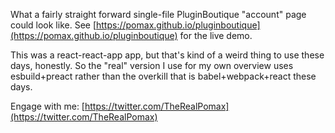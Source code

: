 What a fairly straight forward single-file PluginBoutique "account" page could look like. See [https://pomax.github.io/pluginboutique](https://pomax.github.io/pluginboutique) for the live demo.

This was a react-react-app app, but that's kind of a weird thing to use these days, honestly. So the "real" version I use for my own overview uses esbuild+preact rather than the overkill that is babel+webpack+react these days.

Engage with me: [https://twitter.com/TheRealPomax](https://twitter.com/TheRealPomax)
